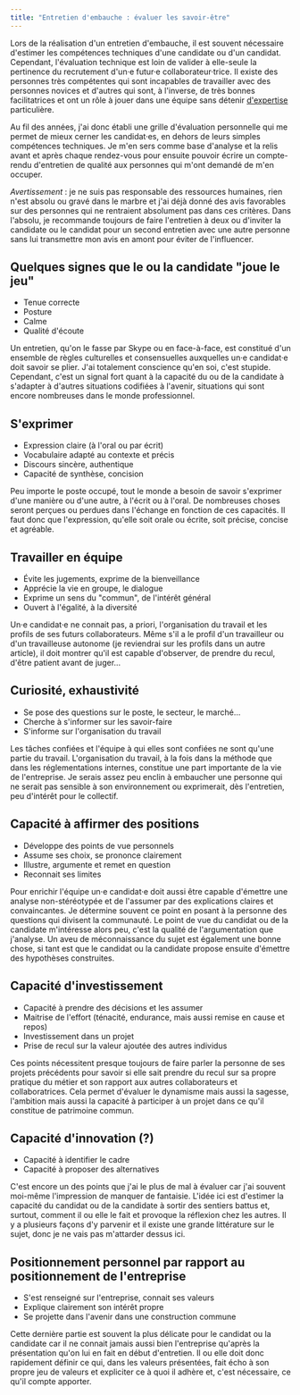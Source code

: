 ```yaml
---
title: "Entretien d'embauche : évaluer les savoir-être"
---
```


Lors de la réalisation d'un entretien d'embauche, il est souvent nécessaire d'estimer les compétences techniques d'une candidate ou d'un candidat. Cependant, l'évaluation technique est loin de valider à elle-seule la pertinence du recrutement d'un·e futur·e collaborateur·trice. Il existe des personnes très compétentes qui sont incapables de travailler avec des personnes novices et d'autres qui sont, à l'inverse, de très bonnes facilitatrices et ont un rôle à jouer dans une équipe sans détenir [d'expertise](/notes/2015-09-expert-ou-pas/ 'Expert ou pas ?') particulière.

Au fil des années, j'ai donc établi une grille d'évaluation personnelle qui me permet de mieux cerner les candidat·es, en dehors de leurs simples compétences techniques. Je m'en sers comme base d'analyse et la relis avant et après chaque rendez-vous pour ensuite pouvoir écrire un compte-rendu d'entretien de qualité aux personnes qui m'ont demandé de m'en occuper.

_Avertissement_ : je ne suis pas responsable des ressources humaines, rien n'est absolu ou gravé dans le marbre et j'ai déjà donné des avis favorables sur des personnes qui ne rentraient absolument pas dans ces critères. Dans l'absolu, je recommande toujours de faire l'entretien à deux ou d'inviter la candidate ou le candidat pour un second entretien avec une autre personne sans lui transmettre mon avis en amont pour éviter de l'influencer.

<!-- more -->

## Quelques signes que le ou la candidate "joue le jeu"

- Tenue correcte
- Posture
- Calme
- Qualité d'écoute

Un entretien, qu'on le fasse par Skype ou en face-à-face, est constitué d'un ensemble de règles culturelles et consensuelles auxquelles un·e candidat·e doit savoir se plier. J'ai totalement conscience qu'en soi, c'est stupide. Cependant, c'est un signal fort quant à la capacité du ou de la candidate à s'adapter à d'autres situations codifiées à l'avenir, situations qui sont encore nombreuses dans le monde professionnel.

## S'exprimer

- Expression claire (à l'oral ou par écrit)
- Vocabulaire adapté au contexte et précis
- Discours sincère, authentique
- Capacité de synthèse, concision

Peu importe le poste occupé, tout le monde a besoin de savoir s'exprimer d'une manière ou d'une autre, à l'écrit ou à l'oral. De nombreuses choses seront perçues ou perdues dans l'échange en fonction de ces capacités. Il faut donc que l'expression, qu'elle soit orale ou écrite, soit précise, concise et agréable.

## Travailler en équipe

- Évite les jugements, exprime de la bienveillance
- Apprécie la vie en groupe, le dialogue
- Exprime un sens du "commun", de l'intérêt général
- Ouvert à l'égalité, à la diversité

Un·e candidat·e ne connait pas, <span lang="la">a priori</span>, l'organisation du travail et les profils de ses futurs collaborateurs. Même s'il a le profil d'un travailleur ou d'un travailleuse autonome (je reviendrai sur les profils dans un autre article), il doit montrer qu'il est capable d'observer, de prendre du recul, d'être patient avant de juger…

## Curiosité, exhaustivité

- Se pose des questions sur le poste, le secteur, le marché…
- Cherche à s'informer sur les savoir-faire
- S'informe sur l'organisation du travail

Les tâches confiées et l'équipe à qui elles sont confiées ne sont qu'une partie du travail. L'organisation du travail, à la fois dans la méthode que dans les réglementations internes, constitue une part importante de la vie de l'entreprise. Je serais assez peu enclin à embaucher une personne qui ne serait pas sensible à son environnement ou exprimerait, dès l'entretien, peu d'intérêt pour le collectif.

## Capacité à affirmer des positions

- Développe des points de vue personnels
- Assume ses choix, se prononce clairement
- Illustre, argumente et remet en question
- Reconnait ses limites

Pour enrichir l'équipe un·e candidat·e doit aussi être capable d'émettre une analyse non-stéréotypée et de l'assumer par des explications claires et convaincantes. Je détermine souvent ce point en posant à la personne des questions qui divisent la communauté. Le point de vue du candidat ou de la candidate m'intéresse alors peu, c'est la qualité de l'argumentation que j'analyse. Un aveu de méconnaissance du sujet est également une bonne chose, si tant est que le candidat ou la candidate propose ensuite d'émettre des hypothèses construites.

## Capacité d'investissement

- Capacité à prendre des décisions et les assumer
- Maitrise de l'effort (ténacité, endurance, mais aussi remise en cause et repos)
- Investissement dans un projet
- Prise de recul sur la valeur ajoutée des autres individus

Ces points nécessitent presque toujours de faire parler la personne de ses projets précédents pour savoir si elle sait prendre du recul sur sa propre pratique du métier et son rapport aux autres collaborateurs et collaboratrices. Cela permet d'évaluer le dynamisme mais aussi la sagesse, l'ambition mais aussi la capacité à participer à un projet dans ce qu'il constitue de patrimoine commun.

## Capacité d'innovation (?)

- Capacité à identifier le cadre
- Capacité à proposer des alternatives

C'est encore un des points que j'ai le plus de mal à évaluer car j'ai souvent moi-même l'impression de manquer de fantaisie. L'idée ici est d'estimer la capacité du candidat ou de la candidate à sortir des sentiers battus et, surtout, comment il ou elle le fait et provoque la réflexion chez les autres. Il y a plusieurs façons d'y parvenir et il existe une grande littérature sur le sujet, donc je ne vais pas m'attarder dessus ici.

## Positionnement personnel par rapport au positionnement de l'entreprise

- S'est renseigné sur l'entreprise, connait ses valeurs
- Explique clairement son intérêt propre
- Se projette dans l'avenir dans une construction commune

Cette dernière partie est souvent la plus délicate pour le candidat ou la candidate car il ne connait jamais aussi bien l'entreprise qu'après la présentation qu'on lui en fait en début d'entretien. Il ou elle doit donc rapidement définir ce qui, dans les valeurs présentées, fait écho à son propre jeu de valeurs et expliciter ce à quoi il adhère et, c'est nécessaire, ce qu'il compte apporter.
